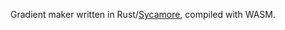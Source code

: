 Gradient maker written in Rust/[Sycamore](https://github.com/sycamore-rs/sycamore), compiled with WASM.

